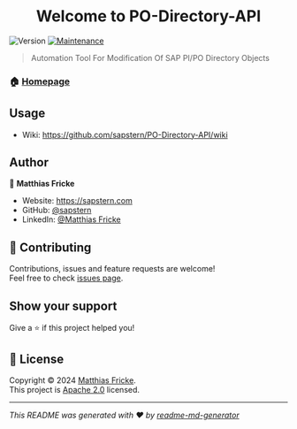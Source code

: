 <h1 align="center">Welcome to PO-Directory-API</h1>
<p>
  <img alt="Version" src="https://img.shields.io/badge/version-1.0.0-blue.svg?cacheSeconds=2592000" />
  <a href="https://github.com/kefranabg/readme-md-generator/graphs/commit-activity" target="_blank">
    <img alt="Maintenance" src="https://img.shields.io/badge/Maintained%3F-yes-green.svg" />
  </a>
</p>

> Automation Tool For Modification Of SAP PI/PO Directory Objects

### 🏠 [Homepage](https://github.com/sapstern/PO-Directory-API)

## Usage

* Wiki: https://github.com/sapstern/PO-Directory-API/wiki

## Author

👤 **Matthias Fricke**

* Website: https://sapstern.com
* GitHub: [@sapstern](https://github.com/sapstern)
* LinkedIn: [@Matthias Fricke](https://www.linkedin.com/in/matthias-fricke-193b6983/)

## 🤝 Contributing

Contributions, issues and feature requests are welcome!<br />Feel free to check [issues page](https://github.com/sapstern/PO-Directory-API/issues). 

## Show your support

Give a ⭐️ if this project helped you!

## 📝 License

Copyright © 2024 [Matthias Fricke](https://github.com/sapstern).<br />
This project is [Apache 2.0](https://www.apache.org/licenses/LICENSE-2.0.html) licensed.

***
_This README was generated with ❤️ by [readme-md-generator](https://github.com/kefranabg/readme-md-generator)_
